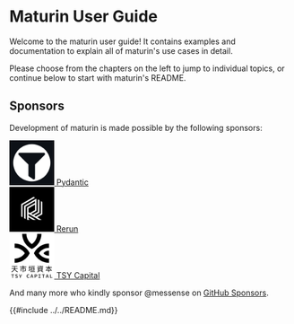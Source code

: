 # Maturin User Guide

Welcome to the maturin user guide! It contains examples and documentation to explain all of maturin's use cases in detail.

Please choose from the chapters on the left to jump to individual topics, or continue below to start with maturin's README.

## Sponsors

Development of maturin is made possible by the following sponsors:

<div class="sponsors">
  <div>
    <a rel="sponsored" target="_blank" href="https://pydantic.dev">
      <img src="./assets/sponsors/pydantic.png" alt="Pydantic" width="80" height="80" />
      <span>Pydantic</span>
    </a>
  </div>
  <div>
    <a rel="sponsored" target="_blank" href="https://www.rerun.io">
      <img src="./assets/sponsors/rerun.png" alt="Rerun" width="80" height="80" />
      <span>Rerun</span>
    </a>
  </div>
  <div>
    <a rel="sponsored" target="_blank" href="https://github.com/TSYCapital">
      <img src="./assets/sponsors/tsy-capital.png" alt="TSY Capital" width="80" height="80" />
      <span>TSY Capital</span>
    </a>
  </div>
</div>

And many more who kindly sponsor @messense on [GitHub Sponsors](https://github.com/sponsors/messense#sponsors).

{{#include ../../README.md}}
